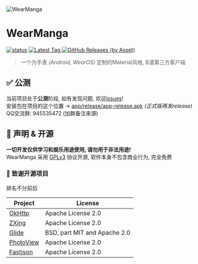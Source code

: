 ![WearManga](https://socialify.git.ci/Cdm2883/WearManga/image?description=1&forks=1&issues=1&logo=https%3A%2F%2Fgithub.com%2FCdm2883%2FWearManga%2Fblob%2Fmaster%2FWearManga%2520Logo.png%3Fraw%3Dtrue&name=1&owner=1&pattern=Plus&pulls=1&stargazers=1&theme=Auto)
# WearManga
[![status](https://img.shields.io/github/actions/workflow/status/Cdm2883/WearManga/build.yml?style=for-the-badge)](https://github.com/Cdm2883/WearManga/actions)
[
![Latest Tag](https://img.shields.io/github/v/tag/Cdm2883/WearManga?label=LATEST%20TAG&style=for-the-badge)
![GitHub Releases (by Asset)](https://img.shields.io/github/downloads/Cdm2883/WearManga/latest/total?style=for-the-badge)
](https://github.com/Cdm2883/WearManga/releases/latest)  
> 一个为手表 *(Android, WearOS)* 定制的Material风格, B漫第三方客户端

## ✅ 公测
当前项目处于**公测**阶段, 如有发现问题, 欢迎[issues](https://github.com/Cdm2883/WearManga/issues)!  
安装包在项目的这个位置 -> [app/release/app-release.apk](app/release/app-release.apk) *(正式版再发release)*  
QQ交流群: 945535472 (加群备注来源)

## 🎈 声明 & 开源
**一切开发仅供学习和娱乐用途使用, 请勿用于非法用途!**  
WearManga 采用 [GPLv3](LICENSE) 协议开源, 软件本身不包含商业行为, 完全免费

### 💖 致谢开源项目
排名不分前后

| Project                                            | License                      |
|----------------------------------------------------|------------------------------|
| [OkHttp](https://github.com/square/okhttp)         | Apache License 2.0           |
| [ZXing](https://github.com/zxing/zxing)            | Apache License 2.0           |
| [Glide](https://github.com/bumptech/glide)         | BSD, part MIT and Apache 2.0 |
| [PhotoView](https://github.com/Baseflow/PhotoView) | Apache License 2.0           |
| [Fastjson](https://github.com/alibaba/fastjson)    | Apache License 2.0           |